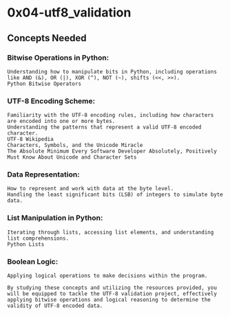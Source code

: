 # 0x04-utf8_validation

## Concepts Needed

### Bitwise Operations in Python:

    Understanding how to manipulate bits in Python, including operations like AND (&), OR (|), XOR (^), NOT (~), shifts (<<, >>).
    Python Bitwise Operators

### UTF-8 Encoding Scheme:

    Familiarity with the UTF-8 encoding rules, including how characters are encoded into one or more bytes.
    Understanding the patterns that represent a valid UTF-8 encoded character.
    UTF-8 Wikipedia
    Characters, Symbols, and the Unicode Miracle
    The Absolute Minimum Every Software Developer Absolutely, Positively Must Know About Unicode and Character Sets
### Data Representation:

    How to represent and work with data at the byte level.
    Handling the least significant bits (LSB) of integers to simulate byte data.
### List Manipulation in Python:

    Iterating through lists, accessing list elements, and understanding list comprehensions.
    Python Lists
### Boolean Logic:

    Applying logical operations to make decisions within the program.

    By studying these concepts and utilizing the resources provided, you will be equipped to tackle the UTF-8 validation project, effectively applying bitwise operations and logical reasoning to determine the validity of UTF-8 encoded data.
